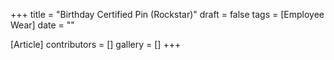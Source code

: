 +++
title = "Birthday Certified Pin (Rockstar)"
draft = false
tags = [Employee Wear]
date = ""

[Article]
contributors = []
gallery = []
+++